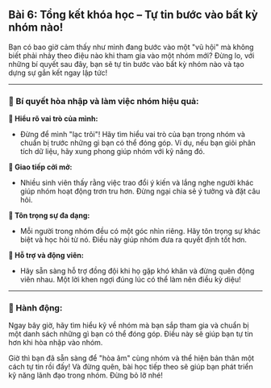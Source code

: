 ## Bài 6: Tổng kết khóa học – Tự tin bước vào bất kỳ nhóm nào!

Bạn có bao giờ cảm thấy như mình đang bước vào một "vũ hội" mà không biết phải nhảy theo điệu nào khi tham gia vào một nhóm mới? Đừng lo, với những bí quyết sau đây, bạn sẽ tự tin bước vào bất kỳ nhóm nào và tạo dựng sự gắn kết ngay lập tức!

---

### 📌 Bí quyết hòa nhập và làm việc nhóm hiệu quả:

**🔹 Hiểu rõ vai trò của mình:**
- Đừng để mình "lạc trôi"! Hãy tìm hiểu vai trò của bạn trong nhóm và chuẩn bị trước những gì bạn có thể đóng góp. Ví dụ, nếu bạn giỏi phân tích dữ liệu, hãy xung phong giúp nhóm với kỹ năng đó.

**🔹 Giao tiếp cởi mở:**
- Nhiều sinh viên thấy rằng việc trao đổi ý kiến và lắng nghe người khác giúp nhóm hoạt động trơn tru hơn. Đừng ngại chia sẻ ý tưởng và đặt câu hỏi.

**🔹 Tôn trọng sự đa dạng:**
- Mỗi người trong nhóm đều có một góc nhìn riêng. Hãy tôn trọng sự khác biệt và học hỏi từ nó. Điều này giúp nhóm đưa ra quyết định tốt hơn.

**🔹 Hỗ trợ và động viên:**
- Hãy sẵn sàng hỗ trợ đồng đội khi họ gặp khó khăn và đừng quên động viên nhau. Một lời khen ngợi đúng lúc có thể làm nên điều kỳ diệu!

---

### 🚀 Hành động:

Ngay bây giờ, hãy tìm hiểu kỹ về nhóm mà bạn sắp tham gia và chuẩn bị một danh sách những gì bạn có thể đóng góp. Điều này sẽ giúp bạn tự tin hơn khi hòa nhập vào nhóm.

Giờ thì bạn đã sẵn sàng để "hòa âm" cùng nhóm và thể hiện bản thân một cách tự tin rồi đấy! Và đừng quên, bài học tiếp theo sẽ giúp bạn phát triển kỹ năng lãnh đạo trong nhóm. Đừng bỏ lỡ nhé!
